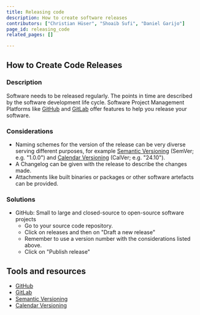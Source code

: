 ```yaml
---
title: Releasing code
description: How to create software releases
contributors: ["Christian Hüser", "Shoaib Sufi", "Daniel Garijo"]
page_id: releasing_code
related_pages: []

---
```


## How to Create Code Releases
 
### Description

Software needs to be released regularly.
The points in time are described by the software development life cycle.
Software Project Management Platforms like [GitHub][github] and [GitLab][gitlab] offer features to help you 
release your software.

### Considerations

* Naming schemes for the version of the release can be very diverse serving different purposes, for example [Semantic Versioning][semantic-versioning] (SemVer; e.g. "1.0.0") and [Calendar Versioning][calendar-versioning] (CalVer; e.g. "24.10").
* A Changelog can be given with the release to describe the changes made.
* Attachments like built binaries or packages or other software artefacts can be provided.

### Solutions

* GitHub: Small to large and closed-source to open-source software projects
  * Go to your source code repository.
  * Click on releases and then on "Draft a new release"
  * Remember to use a version number with the considerations listed above.
  * Click on "Publish release"


## Tools and resources

* [GitHub][github]
* [GitLab][gitlab]
* [Semantic Versioning][semantic-versioning]
* [Calendar Versioning][calendar-versioning]

[github]: https://github.com/
[gitlab]: https://about.gitlab.com/
[semantic-versioning]: https://semver.org/
[calendar-versioning]: https://calver.org/
